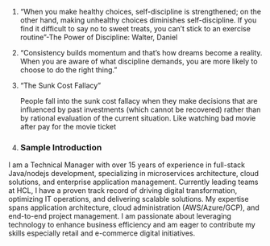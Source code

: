 1. “When you make healthy choices, self-discipline is strengthened; on the other hand, making unhealthy choices diminishes self-discipline. If you find it difficult to say no to sweet treats, you can’t stick to an exercise routine”-The Power of Discipline: Walter, Daniel

2. “Consistency builds momentum and that’s how dreams become a reality. When you are aware of what discipline demands, you are more likely to choose to do the right thing.”

3. “The Sunk Cost Fallacy”

   People fall into the sunk cost fallacy when they make decisions that are influenced by past investments (which cannot be recovered) rather than by rational evaluation of the current situation. Like watching bad movie after pay for the movie ticket

4. ### Sample Introduction

I am a Technical Manager with over 15 years of experience in full-stack Java/nodejs development, specializing in microservices architecture, cloud solutions, and enterprise application management. Currently leading teams at HCL, I have a proven track record of driving digital transformation, optimizing IT operations, and delivering scalable solutions. My expertise spans application architecture, cloud administration (AWS/Azure/GCP), and end-to-end project management. I am passionate about leveraging technology to enhance business efficiency and am eager to contribute my skills especially retail and e-commerce digital initiatives.
